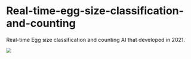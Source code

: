 # Real-time-egg-size-classification-and-counting
Real-time Egg size classification and counting AI that developed in 2021.

<img src="./images/egg-counting.gif" style="zoom: 80%;" />



